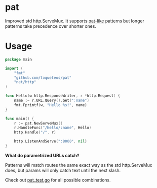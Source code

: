 pat
===

Improved std http.ServeMux. It supports [pat-like](https://pkg.go.dev/github.com/bmizerany/pat) patterns but longer patterns take precedence over shorter ones.

Usage
=====

```go
package main

import (
    "fmt"
    "github.com/toqueteos/pat"
    "net/http"
)

func Hello(w http.ResponseWriter, r *http.Request) {
    name := r.URL.Query().Get(":name")
    fmt.Fprintf(w, "Hello %s!", name)
}

func main() {
    r := pat.NewServeMux()
    r.HandleFunc("/hello/:name", Hello)
    http.Handle("/", r)

    http.ListenAndServe(":8000", nil)
}
```

**What do parametrized URLs catch?**

Patterns will match routes the same exact way as the std http.ServeMux does, but params will only catch text until the next slash.

Check out [pat_test.go](https://github.com/toqueteos/pat/blob/master/pat_test.go) for all possible combinations.
